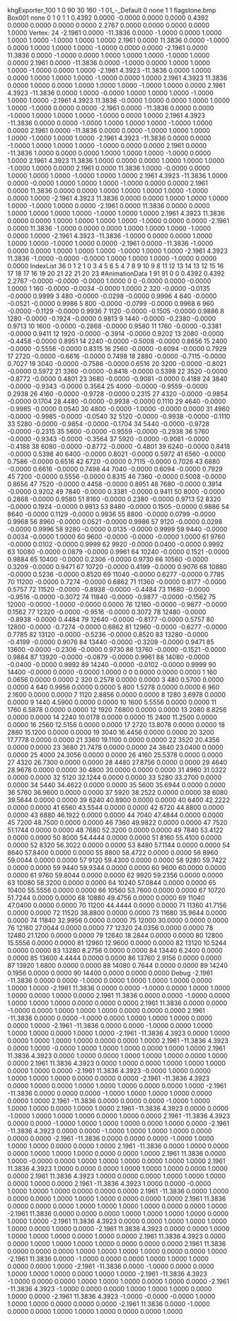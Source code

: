 khgExporter_100 1
0 90 30 160
-1 01_-_Default 0
none 1
1 flagstone.bmp
Box001 none 0 1 0 1 1
	    0.4392     0.0000    -0.0000     0.0000
	    0.0000     0.4392     0.0000     0.0000
	    0.0000     0.0000     2.2767     0.0000
	    0.0000     0.0000     0.0000     1.0000
Vertex: 24
   -2.1961     0.0000   -11.3836    0.0000    -1.0000     0.0000    1.0000     1.0000     1.0000    -1.0000    1.0000     1.0000
    2.1961     0.0000    11.3836    0.0000    -1.0000     0.0000    1.0000     1.0000     1.0000    -1.0000    0.0000     0.0000
   -2.1961     0.0000    11.3836    0.0000    -1.0000     0.0000    1.0000     1.0000     1.0000    -1.0000    1.0000     0.0000
    2.1961     0.0000   -11.3836    0.0000    -1.0000     0.0000    1.0000     1.0000     1.0000    -1.0000    0.0000     1.0000
   -2.1961     4.3923   -11.3836    0.0000     1.0000     0.0000    1.0000     1.0000     1.0000    -1.0000    0.0000     1.0000
    2.1961     4.3923    11.3836    0.0000     1.0000     0.0000    1.0000     1.0000     1.0000    -1.0000    1.0000     0.0000
    2.1961     4.3923   -11.3836    0.0000     1.0000    -0.0000    1.0000     1.0000     1.0000    -1.0000    1.0000     1.0000
   -2.1961     4.3923    11.3836   -0.0000     1.0000     0.0000    1.0000     1.0000     1.0000    -1.0000    0.0000     0.0000
   -2.1961     0.0000   -11.3836    0.0000     0.0000    -1.0000    1.0000     1.0000     1.0000    -1.0000    0.0000     1.0000
    2.1961     4.3923   -11.3836    0.0000     0.0000    -1.0000    1.0000     1.0000     1.0000    -1.0000    1.0000     0.0000
    2.1961     0.0000   -11.3836    0.0000     0.0000    -1.0000    1.0000     1.0000     1.0000    -1.0000    1.0000     1.0000
   -2.1961     4.3923   -11.3836    0.0000     0.0000    -1.0000    1.0000     1.0000     1.0000    -1.0000    0.0000     0.0000
    2.1961     0.0000   -11.3836    1.0000     0.0000     0.0000    1.0000     1.0000     1.0000    -1.0000    0.0000     1.0000
    2.1961     4.3923    11.3836    1.0000     0.0000     0.0000    1.0000     1.0000     1.0000    -1.0000    1.0000     0.0000
    2.1961     0.0000    11.3836    1.0000    -0.0000     0.0000    1.0000     1.0000     1.0000    -1.0000    1.0000     1.0000
    2.1961     4.3923   -11.3836    1.0000     0.0000    -0.0000    1.0000     1.0000     1.0000    -1.0000    0.0000     0.0000
    2.1961     0.0000    11.3836    0.0000     0.0000     1.0000    1.0000     1.0000     1.0000    -1.0000    0.0000     1.0000
   -2.1961     4.3923    11.3836    0.0000     0.0000     1.0000    1.0000     1.0000     1.0000    -1.0000    1.0000     0.0000
   -2.1961     0.0000    11.3836    0.0000     0.0000     1.0000    1.0000     1.0000     1.0000    -1.0000    1.0000     1.0000
    2.1961     4.3923    11.3836    0.0000     0.0000     1.0000    1.0000     1.0000     1.0000    -1.0000    0.0000     0.0000
   -2.1961     0.0000    11.3836   -1.0000     0.0000     0.0000    1.0000     1.0000     1.0000    -1.0000    0.0000     1.0000
   -2.1961     4.3923   -11.3836   -1.0000     0.0000     0.0000    1.0000     1.0000     1.0000    -1.0000    1.0000     0.0000
   -2.1961     0.0000   -11.3836   -1.0000     0.0000     0.0000    1.0000     1.0000     1.0000    -1.0000    1.0000     1.0000
   -2.1961     4.3923    11.3836   -1.0000    -0.0000    -0.0000    1.0000     1.0000     1.0000    -1.0000    0.0000     0.0000
IndexList 36
0 1 2
1 0 3
4 5 6
5 4 7
8 9 10
9 8 11
12 13 14
13 12 15
16 17 18
17 16 19
20 21 22
21 20 23
#AnimationData 1 91 91
0 0     0.4392     0.4392     2.2767    -0.0000    -0.0000    -0.0000     1.0000
0 0    -0.0000     0.0000    -0.0000     1.0000
1 160    -0.0000    -0.0034    -0.0000     1.0000
2 320    -0.0000    -0.0135    -0.0000     0.9999
3 480    -0.0000    -0.0298    -0.0000     0.9996
4 640    -0.0000    -0.0521    -0.0000     0.9986
5 800    -0.0000    -0.0799    -0.0000     0.9968
6 960    -0.0000    -0.1129    -0.0000     0.9936
7 1120    -0.0000    -0.1505    -0.0000     0.9886
8 1280    -0.0000    -0.1924    -0.0000     0.9813
9 1440    -0.0000    -0.2380    -0.0000     0.9713
10 1600    -0.0000    -0.2868    -0.0000     0.9580
11 1760    -0.0000    -0.3381    -0.0000     0.9411
12 1920    -0.0000    -0.3914    -0.0000     0.9202
13 2080    -0.0000    -0.4458    -0.0000     0.8951
14 2240    -0.0000    -0.5008    -0.0000     0.8656
15 2400    -0.0000    -0.5556    -0.0000     0.8315
16 2560    -0.0000    -0.6094    -0.0000     0.7929
17 2720    -0.0000    -0.6616    -0.0000     0.7498
18 2880    -0.0000    -0.7115    -0.0000     0.7027
19 3040    -0.0000    -0.7586    -0.0000     0.6516
20 3200    -0.0000    -0.8021    -0.0000     0.5972
21 3360    -0.0000    -0.8418    -0.0000     0.5398
22 3520    -0.0000    -0.8772    -0.0000     0.4801
23 3680    -0.0000    -0.9081    -0.0000     0.4188
24 3840    -0.0000    -0.9343    -0.0000     0.3564
25 4000    -0.0000    -0.9559    -0.0000     0.2938
26 4160    -0.0000    -0.9728    -0.0000     0.2315
27 4320    -0.0000    -0.9854    -0.0000     0.1704
28 4480    -0.0000    -0.9938    -0.0000     0.1110
29 4640    -0.0000    -0.9985    -0.0000     0.0540
30 4800    -0.0000    -1.0000    -0.0000     0.0000
31 4960    -0.0000    -0.9985    -0.0000    -0.0540
32 5120    -0.0000    -0.9938    -0.0000    -0.1110
33 5280    -0.0000    -0.9854    -0.0000    -0.1704
34 5440    -0.0000    -0.9728    -0.0000    -0.2315
35 5600    -0.0000    -0.9559    -0.0000    -0.2938
36 5760    -0.0000    -0.9343    -0.0000    -0.3564
37 5920    -0.0000    -0.9081    -0.0000    -0.4188
38 6080    -0.0000    -0.8772    -0.0000    -0.4801
39 6240    -0.0000     0.8418    -0.0000     0.5398
40 6400    -0.0000     0.8021    -0.0000     0.5972
41 6560    -0.0000     0.7586    -0.0000     0.6516
42 6720    -0.0000     0.7115    -0.0000     0.7026
43 6880    -0.0000     0.6616    -0.0000     0.7498
44 7040    -0.0000     0.6094    -0.0000     0.7929
45 7200    -0.0000     0.5556    -0.0000     0.8315
46 7360    -0.0000     0.5008    -0.0000     0.8656
47 7520    -0.0000     0.4458    -0.0000     0.8951
48 7680    -0.0000     0.3914    -0.0000     0.9202
49 7840    -0.0000     0.3381    -0.0000     0.9411
50 8000    -0.0000     0.2868    -0.0000     0.9580
51 8160    -0.0000     0.2380    -0.0000     0.9713
52 8320    -0.0000     0.1924    -0.0000     0.9813
53 8480    -0.0000     0.1505    -0.0000     0.9886
54 8640    -0.0000     0.1129    -0.0000     0.9936
55 8800    -0.0000     0.0799    -0.0000     0.9968
56 8960    -0.0000     0.0521    -0.0000     0.9986
57 9120    -0.0000     0.0298    -0.0000     0.9996
58 9280    -0.0000     0.0135    -0.0000     0.9999
59 9440    -0.0000     0.0034    -0.0000     1.0000
60 9600    -0.0000    -0.0000    -0.0000     1.0000
61 9760    -0.0000     0.0102    -0.0000     0.9999
62 9920    -0.0000     0.0400    -0.0000     0.9992
63 10080    -0.0000     0.0879    -0.0000     0.9961
64 10240    -0.0000     0.1521    -0.0000     0.9884
65 10400    -0.0000     0.2306    -0.0000     0.9730
66 10560    -0.0000     0.3209    -0.0000     0.9471
67 10720    -0.0000     0.4199    -0.0000     0.9076
68 10880    -0.0000     0.5236    -0.0000     0.8520
69 11040    -0.0000     0.6277    -0.0000     0.7785
70 11200    -0.0000     0.7274    -0.0000     0.6862
71 11360    -0.0000     0.8177    -0.0000     0.5757
72 11520    -0.0000    -0.8938    -0.0000    -0.4484
73 11680    -0.0000    -0.9516    -0.0000    -0.3072
74 11840    -0.0000    -0.9877    -0.0000    -0.1562
75 12000    -0.0000    -1.0000    -0.0000     0.0000
76 12160    -0.0000    -0.9877    -0.0000     0.1562
77 12320    -0.0000    -0.9516    -0.0000     0.3072
78 12480    -0.0000    -0.8938    -0.0000     0.4484
79 12640    -0.0000    -0.8177    -0.0000     0.5757
80 12800    -0.0000    -0.7274    -0.0000     0.6862
81 12960    -0.0000    -0.6277    -0.0000     0.7785
82 13120    -0.0000    -0.5236    -0.0000     0.8520
83 13280    -0.0000    -0.4199    -0.0000     0.9076
84 13440    -0.0000    -0.3209    -0.0000     0.9471
85 13600    -0.0000    -0.2306    -0.0000     0.9730
86 13760    -0.0000    -0.1521    -0.0000     0.9884
87 13920    -0.0000    -0.0879    -0.0000     0.9961
88 14080    -0.0000    -0.0400    -0.0000     0.9992
89 14240    -0.0000    -0.0102    -0.0000     0.9999
90 14400    -0.0000     0.0000    -0.0000     1.0000
0 0     0.0000     0.0000     0.0000
1 160     0.0656     0.0000     0.0000
2 320     0.2578     0.0000     0.0000
3 480     0.5700     0.0000     0.0000
4 640     0.9956     0.0000     0.0000
5 800     1.5278     0.0000     0.0000
6 960     2.1600     0.0000     0.0000
7 1120     2.8856     0.0000     0.0000
8 1280     3.6978     0.0000     0.0000
9 1440     4.5900     0.0000     0.0000
10 1600     5.5556     0.0000     0.0000
11 1760     6.5878     0.0000     0.0000
12 1920     7.6800     0.0000     0.0000
13 2080     8.8256     0.0000     0.0000
14 2240    10.0178     0.0000     0.0000
15 2400    11.2500     0.0000     0.0000
16 2560    12.5156     0.0000     0.0000
17 2720    13.8078     0.0000     0.0000
18 2880    15.1200     0.0000     0.0000
19 3040    16.4456     0.0000     0.0000
20 3200    17.7778     0.0000     0.0000
21 3360    19.1100     0.0000     0.0000
22 3520    20.4356     0.0000     0.0000
23 3680    21.7478     0.0000     0.0000
24 3840    23.0400     0.0000     0.0000
25 4000    24.3056     0.0000     0.0000
26 4160    25.5378     0.0000     0.0000
27 4320    26.7300     0.0000     0.0000
28 4480    27.8756     0.0000     0.0000
29 4640    28.9678     0.0000     0.0000
30 4800    30.0000     0.0000     0.0000
31 4960    31.0322     0.0000     0.0000
32 5120    32.1244     0.0000     0.0000
33 5280    33.2700     0.0000     0.0000
34 5440    34.4622     0.0000     0.0000
35 5600    35.6944     0.0000     0.0000
36 5760    36.9600     0.0000     0.0000
37 5920    38.2522     0.0000     0.0000
38 6080    39.5644     0.0000     0.0000
39 6240    40.8900     0.0000     0.0000
40 6400    42.2222     0.0000     0.0000
41 6560    43.5544     0.0000     0.0000
42 6720    44.8800     0.0000     0.0000
43 6880    46.1922     0.0000     0.0000
44 7040    47.4844     0.0000     0.0000
45 7200    48.7500     0.0000     0.0000
46 7360    49.9822     0.0000     0.0000
47 7520    51.1744     0.0000     0.0000
48 7680    52.3200     0.0000     0.0000
49 7840    53.4122     0.0000     0.0000
50 8000    54.4444     0.0000     0.0000
51 8160    55.4100     0.0000     0.0000
52 8320    56.3022     0.0000     0.0000
53 8480    57.1144     0.0000     0.0000
54 8640    57.8400     0.0000     0.0000
55 8800    58.4722     0.0000     0.0000
56 8960    59.0044     0.0000     0.0000
57 9120    59.4300     0.0000     0.0000
58 9280    59.7422     0.0000     0.0000
59 9440    59.9344     0.0000     0.0000
60 9600    60.0000     0.0000     0.0000
61 9760    59.8044     0.0000     0.0000
62 9920    59.2356     0.0000     0.0000
63 10080    58.3200     0.0000     0.0000
64 10240    57.0844     0.0000     0.0000
65 10400    55.5556     0.0000     0.0000
66 10560    53.7600     0.0000     0.0000
67 10720    51.7244     0.0000     0.0000
68 10880    49.4756     0.0000     0.0000
69 11040    47.0400     0.0000     0.0000
70 11200    44.4444     0.0000     0.0000
71 11360    41.7156     0.0000     0.0000
72 11520    38.8800     0.0000     0.0000
73 11680    35.9644     0.0000     0.0000
74 11840    32.9956     0.0000     0.0000
75 12000    30.0000     0.0000     0.0000
76 12160    27.0044     0.0000     0.0000
77 12320    24.0356     0.0000     0.0000
78 12480    21.1200     0.0000     0.0000
79 12640    18.2844     0.0000     0.0000
80 12800    15.5556     0.0000     0.0000
81 12960    12.9600     0.0000     0.0000
82 13120    10.5244     0.0000     0.0000
83 13280     8.2756     0.0000     0.0000
84 13440     6.2400     0.0000     0.0000
85 13600     4.4444     0.0000     0.0000
86 13760     2.9156     0.0000     0.0000
87 13920     1.6800     0.0000     0.0000
88 14080     0.7644     0.0000     0.0000
89 14240     0.1956     0.0000     0.0000
90 14400     0.0000     0.0000     0.0000
Debug
   -2.1961   -11.3836     0.0000    0.0000    -1.0000     0.0000    1.0000     1.0000     1.0000     0.0000    1.0000     1.0000
   -2.1961    11.3836     0.0000    0.0000    -1.0000     0.0000    1.0000     1.0000     1.0000     0.0000    1.0000     0.0000
    2.1961    11.3836     0.0000    0.0000    -1.0000     0.0000    1.0000     1.0000     1.0000     0.0000    0.0000     0.0000
    2.1961    11.3836     0.0000    0.0000    -1.0000     0.0000    1.0000     1.0000     1.0000     0.0000    0.0000     0.0000
    2.1961   -11.3836     0.0000    0.0000    -1.0000     0.0000    1.0000     1.0000     1.0000     0.0000    0.0000     1.0000
   -2.1961   -11.3836     0.0000    0.0000    -1.0000     0.0000    1.0000     1.0000     1.0000     0.0000    1.0000     1.0000
   -2.1961   -11.3836     4.3923    0.0000     1.0000     0.0000    1.0000     1.0000     1.0000     0.0000    0.0000     1.0000
    2.1961   -11.3836     4.3923    0.0000     1.0000    -0.0000    1.0000     1.0000     1.0000     0.0000    1.0000     1.0000
    2.1961    11.3836     4.3923    0.0000     1.0000     0.0000    1.0000     1.0000     1.0000     0.0000    1.0000     0.0000
    2.1961    11.3836     4.3923    0.0000     1.0000     0.0000    1.0000     1.0000     1.0000     0.0000    1.0000     0.0000
   -2.1961    11.3836     4.3923   -0.0000     1.0000     0.0000    1.0000     1.0000     1.0000     0.0000    0.0000     0.0000
   -2.1961   -11.3836     4.3923    0.0000     1.0000     0.0000    1.0000     1.0000     1.0000     0.0000    0.0000     1.0000
   -2.1961   -11.3836     0.0000    0.0000     0.0000    -1.0000    1.0000     1.0000     1.0000     0.0000    0.0000     1.0000
    2.1961   -11.3836     0.0000    0.0000     0.0000    -1.0000    1.0000     1.0000     1.0000     0.0000    1.0000     1.0000
    2.1961   -11.3836     4.3923    0.0000     0.0000    -1.0000    1.0000     1.0000     1.0000     0.0000    1.0000     0.0000
    2.1961   -11.3836     4.3923    0.0000     0.0000    -1.0000    1.0000     1.0000     1.0000     0.0000    1.0000     0.0000
   -2.1961   -11.3836     4.3923    0.0000     0.0000    -1.0000    1.0000     1.0000     1.0000     0.0000    0.0000     0.0000
   -2.1961   -11.3836     0.0000    0.0000     0.0000    -1.0000    1.0000     1.0000     1.0000     0.0000    0.0000     1.0000
    2.1961   -11.3836     0.0000    1.0000     0.0000     0.0000    1.0000     1.0000     1.0000     0.0000    0.0000     1.0000
    2.1961    11.3836     0.0000    1.0000    -0.0000     0.0000    1.0000     1.0000     1.0000     0.0000    1.0000     1.0000
    2.1961    11.3836     4.3923    1.0000     0.0000     0.0000    1.0000     1.0000     1.0000     0.0000    1.0000     0.0000
    2.1961    11.3836     4.3923    1.0000     0.0000     0.0000    1.0000     1.0000     1.0000     0.0000    1.0000     0.0000
    2.1961   -11.3836     4.3923    1.0000     0.0000    -0.0000    1.0000     1.0000     1.0000     0.0000    0.0000     0.0000
    2.1961   -11.3836     0.0000    1.0000     0.0000     0.0000    1.0000     1.0000     1.0000     0.0000    0.0000     1.0000
    2.1961    11.3836     0.0000    0.0000     0.0000     1.0000    1.0000     1.0000     1.0000     0.0000    0.0000     1.0000
   -2.1961    11.3836     0.0000    0.0000     0.0000     1.0000    1.0000     1.0000     1.0000     0.0000    1.0000     1.0000
   -2.1961    11.3836     4.3923    0.0000     0.0000     1.0000    1.0000     1.0000     1.0000     0.0000    1.0000     0.0000
   -2.1961    11.3836     4.3923    0.0000     0.0000     1.0000    1.0000     1.0000     1.0000     0.0000    1.0000     0.0000
    2.1961    11.3836     4.3923    0.0000     0.0000     1.0000    1.0000     1.0000     1.0000     0.0000    0.0000     0.0000
    2.1961    11.3836     0.0000    0.0000     0.0000     1.0000    1.0000     1.0000     1.0000     0.0000    0.0000     1.0000
   -2.1961    11.3836     0.0000   -1.0000     0.0000     0.0000    1.0000     1.0000     1.0000     0.0000    0.0000     1.0000
   -2.1961   -11.3836     0.0000   -1.0000     0.0000     0.0000    1.0000     1.0000     1.0000     0.0000    1.0000     1.0000
   -2.1961   -11.3836     4.3923   -1.0000     0.0000     0.0000    1.0000     1.0000     1.0000     0.0000    1.0000     0.0000
   -2.1961   -11.3836     4.3923   -1.0000     0.0000     0.0000    1.0000     1.0000     1.0000     0.0000    1.0000     0.0000
   -2.1961    11.3836     4.3923   -1.0000    -0.0000    -0.0000    1.0000     1.0000     1.0000     0.0000    0.0000     0.0000
   -2.1961    11.3836     0.0000   -1.0000     0.0000     0.0000    1.0000     1.0000     1.0000     0.0000    0.0000     1.0000